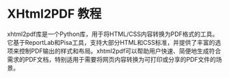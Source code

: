 # XHtml2PDF 教程

<show-structure depth="3"/>

xhtml2pdf库是一个Python库，用于将HTML/CSS内容转换为PDF格式的工具。它基于ReportLab和Pisa工具，支持大部分HTML和CSS标准，并提供了丰富的选项来控制PDF输出的样式和布局。xhtml2pdf可以帮助用户快速、简便地生成符合需求的PDF文档，特别适用于需要将网页内容转换为可打印或分享的PDF文件的场景。





